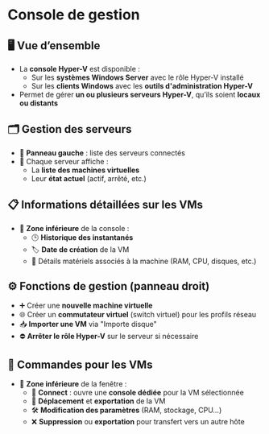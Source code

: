 # Console de gestion

## **🖥️ Vue d’ensemble**

- La **console Hyper-V** est disponible :
  - Sur les **systèmes Windows Server** avec le rôle Hyper-V installé
  - Sur les **clients Windows** avec les **outils d'administration Hyper-V**
- Permet de gérer **un ou plusieurs serveurs Hyper-V**, qu’ils soient **locaux ou distants**



## **🗂️ Gestion des serveurs**

- 📍 **Panneau gauche** : liste des serveurs connectés
- 🔎 Chaque serveur affiche :
  - La **liste des machines virtuelles**
  - Leur **état actuel** (actif, arrêté, etc.)



## **📋 Informations détaillées sur les VMs**

- 📍 **Zone inférieure** de la console :
  - 🕒 **Historique des instantanés**
  - 🏷️ **Date de création** de la VM
  - 🔧 Détails matériels associés à la machine (RAM, CPU, disques, etc.)



## **⚙️ Fonctions de gestion (panneau droit)**

- ➕ Créer une **nouvelle machine virtuelle**
- 🌐 Créer un **commutateur virtuel** (switch virtuel) pour les profils réseau
- 📥 **Importer une VM** via "Importe disque"
- ⛔ **Arrêter le rôle Hyper-V** sur le serveur si nécessaire



## **🔧 Commandes pour les VMs**

- 📍 **Zone inférieure** de la fenêtre :
  - 🔌 **Connect** : ouvre une **console dédiée** pour la VM sélectionnée
  - 🔁 **Déplacement** et **exportation** de la VM
  - 🛠️ **Modification des paramètres** (RAM, stockage, CPU…)
  - ❌ **Suppression** ou **exportation** pour transfert vers un autre hôte

